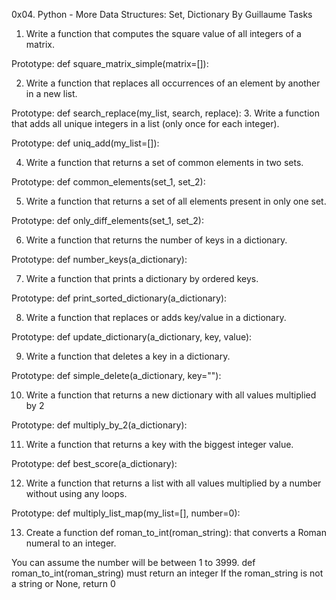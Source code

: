 0x04. Python - More Data Structures: Set, Dictionary
 By Guillaume
Tasks
1. Write a function that computes the square value of all integers of a matrix.

Prototype: def square_matrix_simple(matrix=[]):

2. Write a function that replaces all occurrences of an element by another in a new list.

Prototype: def search_replace(my_list, search, replace):
3. Write a function that adds all unique integers in a list (only once for each integer).

Prototype: def uniq_add(my_list=[]):

4. Write a function that returns a set of common elements in two sets.

Prototype: def common_elements(set_1, set_2):

5. Write a function that returns a set of all elements present in only one set.

Prototype: def only_diff_elements(set_1, set_2):

6. Write a function that returns the number of keys in a dictionary.

Prototype: def number_keys(a_dictionary):

7. Write a function that prints a dictionary by ordered keys.

Prototype: def print_sorted_dictionary(a_dictionary):

8. Write a function that replaces or adds key/value in a dictionary.

Prototype: def update_dictionary(a_dictionary, key, value):

9. Write a function that deletes a key in a dictionary.

Prototype: def simple_delete(a_dictionary, key=""):

10. Write a function that returns a new dictionary with all values multiplied by 2

Prototype: def multiply_by_2(a_dictionary):

11. Write a function that returns a key with the biggest integer value.

Prototype: def best_score(a_dictionary):

12. Write a function that returns a list with all values multiplied by a number without using any loops.

Prototype: def multiply_list_map(my_list=[], number=0):

13. Create a function def roman_to_int(roman_string): that converts a Roman numeral to an integer.

You can assume the number will be between 1 to 3999.
def roman_to_int(roman_string) must return an integer
If the roman_string is not a string or None, return 0
